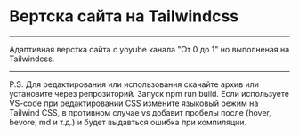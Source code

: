 # Вертска сайта на Tailwindcss
***
Адаптивная верстка сайта c yoyube канала "От 0 до 1" но выполненая на Tailwindcss.
***
P.S. Для редактирования или использования скачайте архив или установите через репрозиторий.
Запуск npm run build. 
Если используете VS-code при редактировании CSS измените языковый режим на Tailwind CSS, 
в противном случае vs добавит пробелы после (hover, bevore, md и т.д.) и будет выдавться 
ошибка при компиляции.
